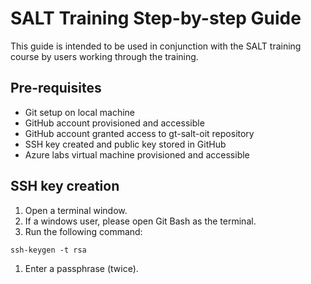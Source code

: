 # SALT Training Step-by-step Guide

This guide is intended to be used in conjunction with the SALT training course
by users working through the training.

## Pre-requisites

* Git setup on local machine
* GitHub account provisioned and accessible
* GitHub account granted access to gt-salt-oit repository
* SSH key created and public key stored in GitHub
* Azure labs virtual machine provisioned and accessible

## SSH key creation

1. Open a terminal window.
  1. If a windows user, please open Git Bash as the terminal.
1. Run the following command:

```
ssh-keygen -t rsa
```

  1. Enter a passphrase (twice).
